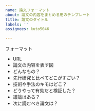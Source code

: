 ```yaml
---
name: 論文フォーマット
about: 論文の内容をまとめる用のテンプレート
title: 論文のタイトル
labels: ''
assignees: kuto5046

---
```


フォーマット
- URL
- 論文の内容を表す図
- どんなもの？
- 先行研究と比べてどこがすごい？
- 技術や手法のキモはどこ？
- どうやって有効だと検証した？
- 議論はある？
- 次に読むべき論文は？
